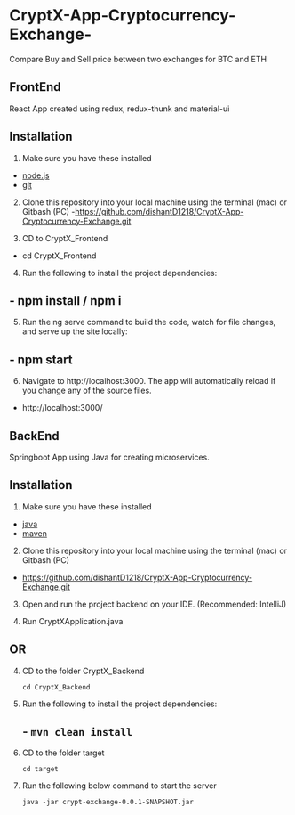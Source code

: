 # CryptX-App-Cryptocurrency-Exchange-
Compare Buy and Sell price between two exchanges for BTC and ETH

## FrontEnd
React App created using redux, redux-thunk and material-ui

## Installation

1. Make sure you have these installed
  - [node.js](http://nodejs.org/)
  - [git](http://git-scm.com/)
  
2. Clone this repository into your local machine using the terminal (mac) or Gitbash (PC) 
  -https://github.com/dishantD1218/CryptX-App-Cryptocurrency-Exchange.git
 
3. CD to CryptX_Frontend
  - cd CryptX_Frontend

4. Run the following to install the project dependencies:

 ## - npm install / npm i
    
5. Run the ng serve command to build the code, watch for file changes, and serve up the site locally:

  ## - npm start

6. Navigate to http://localhost:3000. The app will automatically reload if you change any of the source files.

  - http://localhost:3000/

## BackEnd

Springboot App using Java for creating microservices.

## Installation

1. Make sure you have these installed
  - [java](https://www.oracle.com/java/technologies/javase-downloads.html)
  - [maven](https://maven.apache.org/download.cgi)
  
2. Clone this repository into your local machine using the terminal (mac) or Gitbash (PC) 
  - https://github.com/dishantD1218/CryptX-App-Cryptocurrency-Exchange.git
  
3. Open and run the project backend on your IDE. (Recommended: IntelliJ)

4. Run CryptXApplication.java

## OR
  
4. CD to the folder CryptX_Backend
     
     `cd CryptX_Backend` 
     
5. Run the following to install the project dependencies:

   ## - `mvn clean install`
     
6.  CD to the folder target
     
     `cd target`  

7. Run the following below command to start the server
    
    `java -jar crypt-exchange-0.0.1-SNAPSHOT.jar`
    

  
